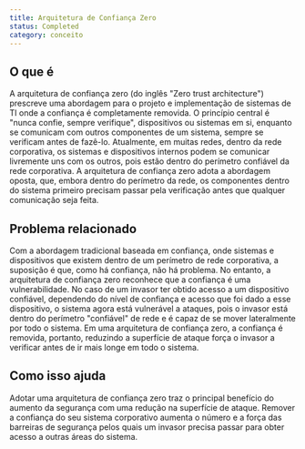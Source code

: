 ```yaml
---
title: Arquitetura de Confiança Zero
status: Completed
category: conceito
---
```


## O que é

A arquitetura de confiança zero (do inglês "Zero trust architecture") prescreve uma abordagem para o projeto e implementação de sistemas de TI onde a confiança é completamente removida. O princípio central é "nunca confie, sempre verifique", dispositivos ou sistemas em si, enquanto se comunicam com outros componentes de um sistema, sempre se verificam antes de fazê-lo. Atualmente, em muitas redes, dentro da rede corporativa, os sistemas e dispositivos internos podem se comunicar livremente uns com os outros, pois estão dentro do perímetro confiável da rede corporativa. A arquitetura de confiança zero adota a abordagem oposta, que, embora dentro do perímetro da rede, os componentes dentro do sistema primeiro precisam passar pela verificação antes que qualquer comunicação seja feita.

## Problema relacionado

Com a abordagem tradicional baseada em confiança, onde sistemas e dispositivos que existem dentro de um perímetro de rede corporativa, a suposição é que, como há confiança, não há problema. No entanto, a arquitetura de confiança zero reconhece que a confiança é uma vulnerabilidade. No caso de um invasor ter obtido acesso a um dispositivo confiável, dependendo do nível de confiança e acesso que foi dado a esse dispositivo, o sistema agora está vulnerável a ataques, pois o invasor está dentro do perímetro "confiável" de rede e é capaz de se mover lateralmente por todo o sistema. Em uma arquitetura de confiança zero, a confiança é removida, portanto, reduzindo a superfície de ataque força o invasor a verificar antes de ir mais longe em todo o sistema.

## Como isso ajuda

Adotar uma arquitetura de confiança zero traz o principal benefício do aumento da segurança com uma redução na superfície de ataque. Remover a confiança do seu sistema corporativo aumenta o número e a força das barreiras de segurança pelos quais um invasor precisa passar para obter acesso a outras áreas do sistema.
